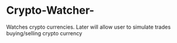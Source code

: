 # Crypto-Watcher-
Watches crypto currencies. Later will allow user to simulate trades buying/selling crypto currency 

